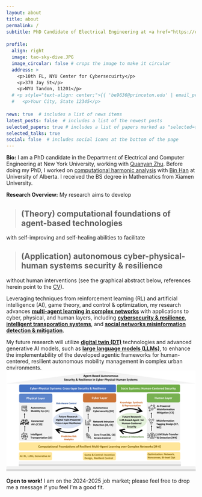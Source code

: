 ```yaml
---
layout: about
title: about
permalink: /
subtitle: PhD Candidate of Electrical Engineering at <a href="https://engineering.nyu.edu/"> New York University </a>.

profile:
  align: right
  image: tao-sky-dive.JPG
  image_circular: false # crops the image to make it circular
  address: >
    <p>10th FL, NYU Center for Cybersecuirty</p>
    <p>370 Jay St</p>
    <p>NYU Tandon, 11201</p>
  # <p style="text-align: center;">{{ 'be9636@princeton.edu' | email_protect }}</p>
  #   <p>Your City, State 12345</p>

news: true  # includes a list of news items
latest_posts: false  # includes a list of the newest posts
selected_papers: true # includes a list of papers marked as "selected={true}"
selected_talks: true
social: false  # includes social icons at the bottom of the page
---
```


**Bio:** I am a PhD candidate in the Department of Electrical and Computer Engineering at New York University, working with [Quanyan Zhu](https://wp.nyu.edu/quanyan/). Before doing my PhD, I worked on [computational harmonic analysis](https://www.sciencedirect.com/science/article/pii/S0893965918304221) with [Bin Han](https://sites.ualberta.ca/~bhan/) at University of Alberta. I received the BS degree in Mathematics from Xiamen University. 

**Research Overview:** My research aims to develop 
> ## (Theory) computational foundations of agent-based technologies

 with self-improving and self-healing abilities to facilitate 
 > ## (Application) autonomous cyber-physical-human systems security & resilience

 without human interventions (see the graphical abstract below, references herein point to the [CV](https://taoli-nyu.github.io/assets/pdf/TaoLi_Curriculum_Vitae.pdf)). 
 
 Leveraging techniques from reinforcement learning (RL) and artificial intelligence (AI), game theory, and control & optimization, my research advances [<b>multi-agent learning in complex networks</b>](https://doi.org/10.1016/j.arcontrol.2022.03.003) with applications to cyber, physical, and human layers, including [<b>cybersecurity & resilience</b>](https://arxiv.org/abs/2402.12499), [<b>intelligent transporation systems</b>](https://doi.org/10.1016/j.trc.2024.104804), and [<b>social networks misinformation detection & mitigation</b>](https://doi.org/10.23919/WiOpt58741.2023.10349848). 
 
 My future research will utilize [<b>digital twin (DT)</b>](https://arxiv.org/abs/2407.15025) technologies and advanced generative AI models, such as [<b>large language models (LLMs)</b>](https://arxiv.org/abs/2403.10570), to enhance the implementability of the developed agentic frameworks for human-centered, resilient autonomous mobility management in complex urban environments.
<img src="/assets/img/cphs.png" alt="Research Thrusts Overview" width="800"/>



**Open to work!** I am on the 2024-2025 job market; please feel free to drop me a message if you feel I'm a good fit.
